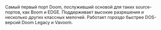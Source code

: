 Самый первый порт Doom, послуживший основой для таких source-портов, как Boom и EDGE. Поддерживает высокие разрешения и несколько других классных мелочей. Работает *гораздо* быстрее DOS-версий Doom Legacy и Vavoom.
